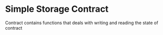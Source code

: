 # Simple Storage Contract

Contract contains functions that deals with writing and reading the state of contract